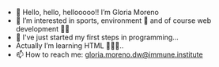 - 👋 Hello, hello, hellooooo!! I’m Gloria Moreno
- 👀 I’m interested in sports, environment 🌱 and of course web development ✌🏻
- 🌱 I've just started my first steps in programming...
- Actually I’m learning HTML 👩🏻‍💻..
- 📫 How to reach me: gloria.moreno.dw@immune.institute

<!---
gloriamoreno23-90/gloriamoreno23-90 is a ✨ special ✨ repository because its `README.md` (this file) appears on your GitHub profile.
You can click the Preview link to take a look at your changes.
--->

